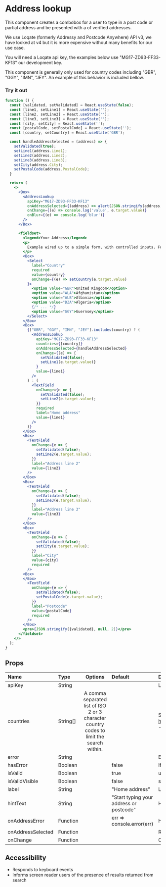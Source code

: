 # Address lookup

This component creates a combobox for a user to type in a post code or partial address and be presented with a of verified addresses.

We use Loqate (formerly Addressy and Postcode Anywhere) API v3, we have looked at v4 but it is more expensive without many benefits for our use case.

You will need a Loqate api key, the examples below use "MG17-ZD93-FF33-KF13" our development key.

This component is generally only used for country codes including "GBR", "GGY", "IMN", "JEY". An example of this behavior is included bellow.

### Try it out

```.jsx
function () {
  const [validated, setValidated] = React.useState(false);
  const [line1, setLine1] = React.useState('');
  const [line2, setLine2] = React.useState('');
  const [line3, setLine3] = React.useState('');
  const [city, setCity] = React.useState('');
  const [postalCode, setPostalCode] = React.useState('');
  const [country, setCountry] = React.useState('GBR');

  const handleAddressSelected = (address) => {
    setValidated(true);
    setLine1(address.Line1);
    setLine2(address.Line2);
    setLine3(address.Line3);
    setCity(address.City);
    setPostalCode(address.PostalCode);
  }

  return (
    <>
      <Box>
        <AddressLookup
          apiKey="MG17-ZD93-FF33-KF13"
          onAddressSelected={(address) => alert(JSON.stringify(address, null, 2))}
          onChange={(e) => console.log('value', e.target.value)}
          onBlur={(e) => console.log('blur')}
        />
      </Box>

      <fieldset>
        <legend>Your Address</legend>
        <p>
          Example wired up to a simple form, with controlled inputs. For production use we recommend using using Formic and Yup for form management and validation
        </p>
        <Box>
          <Select
            label="Country"
            required
            value={country}
            onChange={(e) => setCountry(e.target.value)
          }>
            <option value="GBR">United Kingdom</option>
            <option value="ALA">Afghanistan</option>
            <option value="ALB">Albania</option>
            <option value="DZA">Algeria</option>
            {/* ... */}
            <option value="GGY">Guernsey</option>
          </Select>
        </Box>
        <Box>
          {["GBR", "GGY", "IMN", "JEY"].includes(country) ? (
            <AddressLookup
              apiKey="MG17-ZD93-FF33-KF13"
              countries={[country]}
              onAddressSelected={handleAddressSelected}
              onChange={(e) => {
                setValidated(false);
                setLine1(e.target.value)}
              }
              value={line1}
            />
          ) : (
            <TextField
              onChange={e => {
                setValidated(false);
                setLine2(e.target.value);
              }}
              required
              label="Home address"
              value={line1}
            />
          )}
        </Box>
        <Box>
          <TextField
            onChange={e => {
              setValidated(false);
              setLine2(e.target.value);
            }}
            label="Address line 2"
            value={line2}
          />
        </Box>
        <Box>
          <TextField
            onChange={e => {
              setValidated(false);
              setLine3(e.target.value);
            }}
            label="Address line 3"
            value={line3}
          />
        </Box>
        <Box>
          <TextField
            onChange={e => {
              setValidated(false);
              setCity(e.target.value);
            }}
            label="City"
            value={city}
            required
          />
        <Box>
        </Box>
          <TextField
            onChange={e => {
              setValidated(false);
              setPostalCode(e.target.value);
            }}
            label="Postcode"
            value={postalCode}
            required
          />
        </Box>
        <pre>{JSON.stringify({validated}, null, 2)}</pre>
      </fieldset>
    </>
  );
}
```

## Props

| Name              | Type     |                                         Options                                          | Default                                 | Description                                                                                                                      |
| :---------------- | :------- | :--------------------------------------------------------------------------------------: | :-------------------------------------- | :------------------------------------------------------------------------------------------------------------------------------- |
| apiKey            | String   |                                                                                          |                                         | Loqate API key                                                                                                                   |
| countries         | String[] | A comma separated list of ISO 2 or 3 character country codes to limit the search within. |                                         | See https://www.loqate.com/resources/support/apis/Capture/Interactive/Find/1.1/ - CRUK typically uses "GBR", "GGY", "IMN", "JEY" |
| error             | String   |                                                                                          |                                         | Error message text                                                                                                               |
| hasError          | Boolean  |                                                                                          | false                                   | If true, use error styling for the input                                                                                         |
| isValid           | Boolean  |                                                                                          | true                                    | used with isValidVisible to show valid indicator                                                                                 |
| isValidVisible    | Boolean  |                                                                                          | false                                   | show valid indicator when isValid is true or no error exists                                                                     |
| label             | String   |                                                                                          | "Home address"                          | Label text for field                                                                                                             |
| hintText          | String   |                                                                                          | "Start typing your address or postcode" | Hint text for field                                                                                                              |
| onAddressError    | Function |                                                                                          | err => console.error(err)               | Handler for if there is an error thrown back by Loqate                                                                           |
| onAddressSelected | Function |                                                                                          |                                         | Returns address object                                                                                                           |
| onChange          | Function |                                                                                          |                                         | Callback function called on input change                                                                                         |

## Accessibility

- Responds to keyboard events
- Informs screen reader users of the presence of results returned from search
